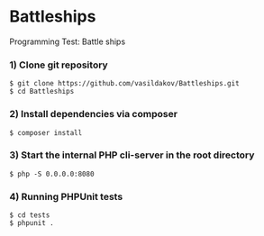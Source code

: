 # Battleships
Programming Test: Battle ships


### 1) Clone git repository
    $ git clone https://github.com/vasildakov/Battleships.git
    $ cd Battleships

### 2) Install dependencies via composer
    $ composer install

### 3) Start the internal PHP cli-server in the root directory
    $ php -S 0.0.0.0:8080

### 4) Running PHPUnit tests
    $ cd tests
    $ phpunit .